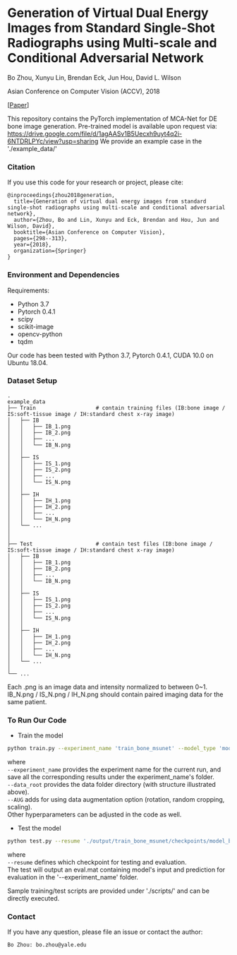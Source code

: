 # Generation of Virtual Dual Energy Images from Standard Single-Shot Radiographs using Multi-scale and Conditional Adversarial Network

Bo Zhou, Xunyu Lin, Brendan Eck, Jun Hou, David L. Wilson

Asian Conference on Computer Vision (ACCV), 2018

[[Paper](https://arxiv.org/pdf/1810.09354.pdf)]

This repository contains the PyTorch implementation of MCA-Net for DE bone image generation. 
Pre-trained model is available upon request via:
https://drive.google.com/file/d/1agAASv1B5Uecxh9uyt4q2i-6NTDRLPYc/view?usp=sharing
We provide an example case in the './example_data/'

### Citation
If you use this code for your research or project, please cite:

    @inproceedings{zhou2018generation,
      title={Generation of virtual dual energy images from standard single-shot radiographs using multi-scale and conditional adversarial network},
      author={Zhou, Bo and Lin, Xunyu and Eck, Brendan and Hou, Jun and Wilson, David},
      booktitle={Asian Conference on Computer Vision},
      pages={298--313},
      year={2018},
      organization={Springer}
    }


### Environment and Dependencies
Requirements:
* Python 3.7
* Pytorch 0.4.1
* scipy
* scikit-image
* opencv-python
* tqdm

Our code has been tested with Python 3.7, Pytorch 0.4.1, CUDA 10.0 on Ubuntu 18.04.


### Dataset Setup
    .
    example_data
    ├── Train                   # contain training files (IB:bone image / IS:soft-tissue image / IH:standard chest x-ray image)
    │   ├── IB
    │   │   ├── IB_1.png         
    │   │   ├── IB_2.png 
    │   │   ├── ...         
    │   │   └── IB_N.png 
    │   │   
    │   ├── IS
    │   │   ├── IS_1.png         
    │   │   ├── IS_2.png 
    │   │   ├── ...         
    │   │   └── IS_N.png 
    │   │   
    │   ├── IH
    │   │   ├── IH_1.png         
    │   │   ├── IH_2.png 
    │   │   ├── ...         
    │   │   └── IH_N.png 
    │   └── ...
    │
    │
    ├── Test                    # contain test files (IB:bone image / IS:soft-tissue image / IH:standard chest x-ray image)
    │   ├── IB
    │   │   ├── IB_1.png         
    │   │   ├── IB_2.png 
    │   │   ├── ...         
    │   │   └── IB_N.png 
    │   │   
    │   ├── IS
    │   │   ├── IS_1.png         
    │   │   ├── IS_2.png 
    │   │   ├── ...         
    │   │   └── IS_N.png 
    │   │   
    │   ├── IH
    │   │   ├── IH_1.png         
    │   │   ├── IH_2.png 
    │   │   ├── ...         
    │   │   └── IH_N.png 
    │   └── ...
    │            
    └── ...

Each .png is an image data and intensity normalized to between 0~1. IB_N.png / IS_N.png / IH_N.png should contain paired imaging data for the same patient.

### To Run Our Code
- Train the model
```bash
python train.py --experiment_name 'train_bone_msunet' --model_type 'model_bone' --dataset 'DE' --data_root './example_data/' --net_G 'msunet' --net_D 'patchGAN' --wr_recon 50 --batch_size 2 --lr 1e-4 --AUG
```
where \
`--experiment_name` provides the experiment name for the current run, and save all the corresponding results under the experiment_name's folder. \
`--data_root`  provides the data folder directory (with structure illustrated above). \
`--AUG` adds for using data augmentation option (rotation, random cropping, scaling). \
Other hyperparameters can be adjusted in the code as well.

- Test the model
```bash
python test.py --resume './output/train_bone_msunet/checkpoints/model_best.pt' --experiment_name 'test_bone_msunet' --model_type 'model_bone' --dataset 'DE' --data_root './example_data/' --net_G 'msunet' --net_D 'patchGAN'
```
where \
`--resume` defines which checkpoint for testing and evaluation. \
The test will output an eval.mat containing model's input and prediction for evaluation in the '--experiment_name' folder.

Sample training/test scripts are provided under './scripts/' and can be directly executed.

### Contact 
If you have any question, please file an issue or contact the author:
```
Bo Zhou: bo.zhou@yale.edu
```
